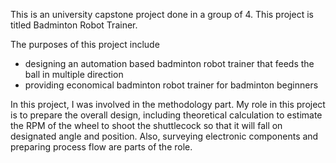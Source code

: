 This is an university capstone project done in a group of 4. This project is titled Badminton Robot Trainer.

The purposes of this project include 
- designing an automation based badminton robot trainer that feeds the ball in multiple direction
- providing economical badminton robot trainer for badminton beginners

In this project, I was involved in the methodology part. My role in this project is to prepare the 
overall design, including theoretical calculation to estimate the RPM of the wheel to shoot the
shuttlecock so that it will fall on designated angle and position. Also, surveying electronic components
and preparing process flow are parts of the role.
